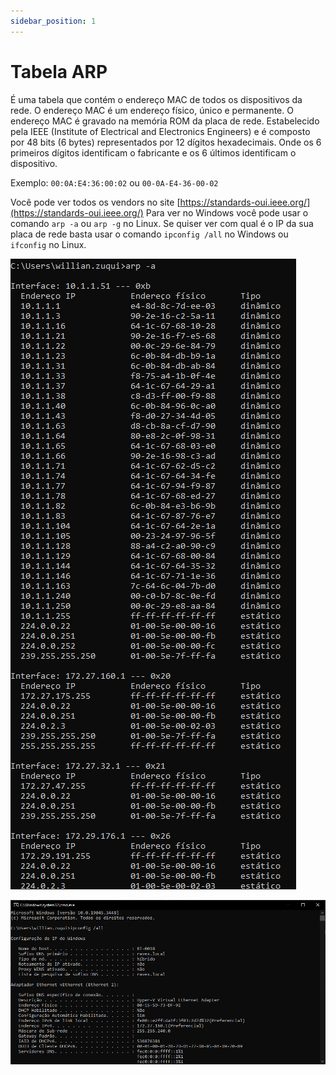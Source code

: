 ```yaml
---
sidebar_position: 1
---
```


# Tabela ARP

É uma tabela que contém o endereço MAC de todos os dispositivos da rede. O endereço MAC é um endereço físico, único e permanente. O endereço MAC é gravado na memória ROM da placa de rede.
Estabelecido pela IEEE (Institute of Electrical and Electronics Engineers) e é composto por 48 bits (6 bytes) representados por 12 dígitos hexadecimais.
Onde os 6 primeiros dígitos identificam o fabricante e os 6 últimos identificam o dispositivo.

Exemplo: `00:0A:E4:36:00:02` ou `00-0A-E4-36-00-02`

Você pode ver todos os vendors no site [https://standards-oui.ieee.org/](https://standards-oui.ieee.org/)
Para ver no Windows você pode usar o comando `arp -a` ou `arp -g` no Linux.
Se quiser ver com qual é o IP da sua placa de rede basta usar o comando `ipconfig /all` no Windows ou `ifconfig` no Linux.

![arp -a](./img/image1.png)

![Alt text](./img/image2.png)
